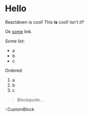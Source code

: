 # Hello

Reactdown is cool! This **is** cool! Isn't *it*?

Ok [some](http://google.com) link.

Some list:

* a
* b
* c

Ordered:

1. a
2. b
3. c

> Blockquote...

::CustomBlock
